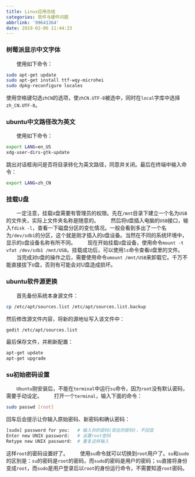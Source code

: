 ```yaml
---
title: Linux应用总结
categories: 软件与硬件问题
abbrlink: '99641364'
date: 2019-02-06 11:44:23
---
```

### 树莓派显示中文字体

&emsp;&emsp;使用如下命令：<!--more-->

``` bash
sudo apt-get update
sudo apt-get install ttf-wqy-microhei
sudo dpkg-reconfigure locales
```

使用空格键勾选`zhCN`的选项，使`zhCN.UTF-8`被选中，同时在`local`字库中选择`zh_CN.UTF-8`。

### ubuntu中文路径改为英文

&emsp;&emsp;使用如下命令：

``` bash
export LANG=en_US
xdg-user-dirs-gtk-update
```

跳出对话框询问是否将目录转化为英文路径，同意并关闭。最后在终端中输入命令：

``` bash
export LANG=zh_CN
```

### 挂载U盘

&emsp;&emsp;一定注意，挂载`U`盘需要有管理员的权限。先在`/mnt`目录下建立一个名为`USB`的文件夹，实际上文件夹名称是随意的。
&emsp;&emsp;然后将`U`盘插入电脑的`USB`接口，输入`fdisk -l`，查看一下磁盘分区的变化情况。一般会看到多出了一个名为`/dev/sdb1`的分区，这个就是刚才插入的`U`盘设备。当然在不同的系统环境中，显示的`U`盘设备名称有所不同。
&emsp;&emsp;现在开始挂载`U`盘设备，使用命令`mount -t vfat /dev/sdb1 /mnt/USB`。挂载成功后，可以使用`ls`命令查看`U`盘里的文件。
&emsp;&emsp;当完成对`U`盘的操作之后，需要使用命令`umount /mnt/USB`来卸载它。千万不能直接拔下`U`盘，否则有可能会对U盘造成损坏。

### ubuntu软件源更换

&emsp;&emsp;首先备份系统本身源文件：

``` bash
cp /etc/apt/sources.list /etc/apt/sources.list.backup
```

然后修改源文件内容，将新的源地址写入该文件中：

``` bash
gedit /etc/apt/sources.list
```

最后保存文件，并刷新配置：

``` bash
apt-get update
apt-get upgrade
```

### su初始密码设置

&emsp;&emsp;`Ubuntu`刚安装后，不能在`terminal`中运行`su`命令，因为`root`没有默认密码，需要手动设定。
&emsp;&emsp;打开一个`terminal`，输入下面的命令：

``` bash
sudo passwd [root]
```

回车后会提示让你输入原始密码、新密码和确认密码：

``` bash
[sudo] password for you:   # 输入你的密码(现在的密码)，不回显
Enter new UNIX password:   # 设置root密码
Retype new UNIX password:  # 重复这样输入
```

这样`root`的密码设置好了。
&emsp;&emsp;使用`su`命令就可以切换到`root`用户了。`su`和`sudo`的区别是：`su`的密码是`root`的密码，而`sudo`的密码是用户的密码；`su`直接将身份变成`root`，而`sudo`是用户登录后以`root`的身份运行命令，不需要知道`root`密码。